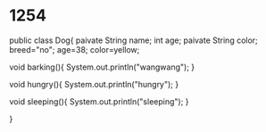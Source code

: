 # 1254
public class Dog{
  paivate String name;
   int age;
   paivate String color;
   breed="no";
   age=38;
   color=yellow;
  
  
  void barking(){
    System.out.println("wangwang");
  }
 
  void hungry(){
    System.out.println("hungry");
  }
 
  void sleeping(){
  System.out.println("sleeping");
  }
  
}



 
